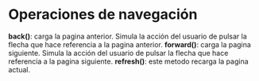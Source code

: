 Operaciones de navegación
========================
**back()**: carga la pagina anterior. Simula la acción del usuario de pulsar la flecha que hace referencia a la pagina anterior.
**forward()**: carga la pagina siguiente. Simula la acción del usuario de pulsar la flecha que hace referencia a la pagina siguiente.
**refresh()**: este metodo recarga la pagina actual.
